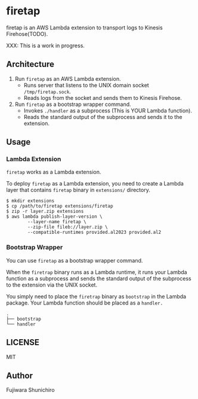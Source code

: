 # firetap

firetap is an AWS Lambda extension to transport logs to Kinesis Firehose(TODO).

XXX: This is a work in progress.

## Architecture

1. Run `firetap` as an AWS Lambda extension.
   - Runs server that listens to the UNIX domain socket `/tmp/firetap.sock`.
   - Reads logs from the socket and sends them to Kinesis Firehose.
2. Run `firetap` as a bootstrap wrapper command.
   - Invokes `./handler` as a subprocess (This is YOUR Lambda function).
   - Reads the standard output of the subprocess and sends it to the extension.

## Usage

### Lambda Extension

`firetap` works as a Lambda extension.

To deploy `firetap` as a Lambda extension, you need to create a Lambda layer that contains `firetap` binary in `extensions/` directory.

```console
$ mkdir extensions
$ cp /path/to/firetap extensions/firetap
$ zip -r layer.zip extensions
$ aws lambda publish-layer-version \
		--layer-name firetap \
		--zip-file fileb://layer.zip \
		--compatible-runtimes provided.al2023 provided.al2
```

### Bootstrap Wrapper

You can use `firetap` as a bootstrap wrapper command.

When the `firetrap` binary runs as a Lambda runtime, it runs your Lambda function as a subprocess and sends the standard output of the subprocess to the extension via the UNIX socket.

You simply need to place the `firetrap` binary as `bootstrap` in the Lambda package. Your Lambda function should be placed as a `handler.`

```
.
├── bootstrap
└── handler
```

## LICENSE

MIT

## Author

Fujiwara Shunichiro
